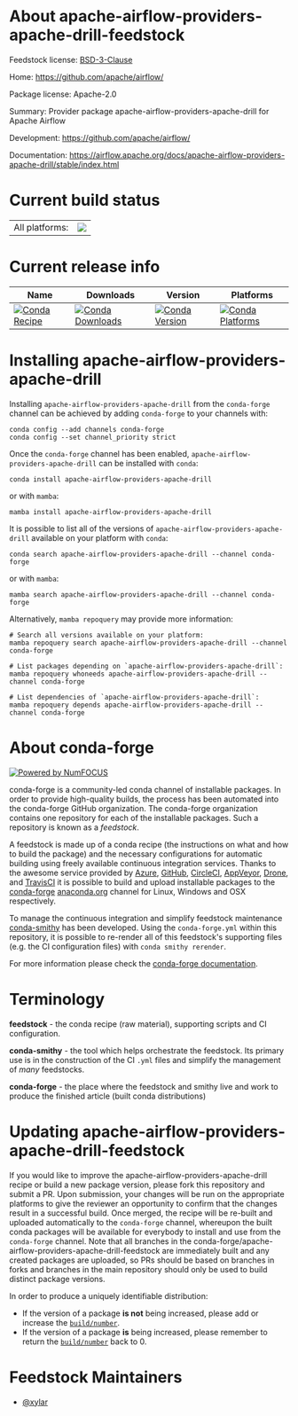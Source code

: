 About apache-airflow-providers-apache-drill-feedstock
=====================================================

Feedstock license: [BSD-3-Clause](https://github.com/conda-forge/apache-airflow-providers-apache-drill-feedstock/blob/main/LICENSE.txt)

Home: https://github.com/apache/airflow/

Package license: Apache-2.0

Summary: Provider package apache-airflow-providers-apache-drill for Apache Airflow

Development: https://github.com/apache/airflow/

Documentation: https://airflow.apache.org/docs/apache-airflow-providers-apache-drill/stable/index.html

Current build status
====================


<table><tr><td>All platforms:</td>
    <td>
      <a href="https://dev.azure.com/conda-forge/feedstock-builds/_build/latest?definitionId=14184&branchName=main">
        <img src="https://dev.azure.com/conda-forge/feedstock-builds/_apis/build/status/apache-airflow-providers-apache-drill-feedstock?branchName=main">
      </a>
    </td>
  </tr>
</table>

Current release info
====================

| Name | Downloads | Version | Platforms |
| --- | --- | --- | --- |
| [![Conda Recipe](https://img.shields.io/badge/recipe-apache--airflow--providers--apache--drill-green.svg)](https://anaconda.org/conda-forge/apache-airflow-providers-apache-drill) | [![Conda Downloads](https://img.shields.io/conda/dn/conda-forge/apache-airflow-providers-apache-drill.svg)](https://anaconda.org/conda-forge/apache-airflow-providers-apache-drill) | [![Conda Version](https://img.shields.io/conda/vn/conda-forge/apache-airflow-providers-apache-drill.svg)](https://anaconda.org/conda-forge/apache-airflow-providers-apache-drill) | [![Conda Platforms](https://img.shields.io/conda/pn/conda-forge/apache-airflow-providers-apache-drill.svg)](https://anaconda.org/conda-forge/apache-airflow-providers-apache-drill) |

Installing apache-airflow-providers-apache-drill
================================================

Installing `apache-airflow-providers-apache-drill` from the `conda-forge` channel can be achieved by adding `conda-forge` to your channels with:

```
conda config --add channels conda-forge
conda config --set channel_priority strict
```

Once the `conda-forge` channel has been enabled, `apache-airflow-providers-apache-drill` can be installed with `conda`:

```
conda install apache-airflow-providers-apache-drill
```

or with `mamba`:

```
mamba install apache-airflow-providers-apache-drill
```

It is possible to list all of the versions of `apache-airflow-providers-apache-drill` available on your platform with `conda`:

```
conda search apache-airflow-providers-apache-drill --channel conda-forge
```

or with `mamba`:

```
mamba search apache-airflow-providers-apache-drill --channel conda-forge
```

Alternatively, `mamba repoquery` may provide more information:

```
# Search all versions available on your platform:
mamba repoquery search apache-airflow-providers-apache-drill --channel conda-forge

# List packages depending on `apache-airflow-providers-apache-drill`:
mamba repoquery whoneeds apache-airflow-providers-apache-drill --channel conda-forge

# List dependencies of `apache-airflow-providers-apache-drill`:
mamba repoquery depends apache-airflow-providers-apache-drill --channel conda-forge
```


About conda-forge
=================

[![Powered by
NumFOCUS](https://img.shields.io/badge/powered%20by-NumFOCUS-orange.svg?style=flat&colorA=E1523D&colorB=007D8A)](https://numfocus.org)

conda-forge is a community-led conda channel of installable packages.
In order to provide high-quality builds, the process has been automated into the
conda-forge GitHub organization. The conda-forge organization contains one repository
for each of the installable packages. Such a repository is known as a *feedstock*.

A feedstock is made up of a conda recipe (the instructions on what and how to build
the package) and the necessary configurations for automatic building using freely
available continuous integration services. Thanks to the awesome service provided by
[Azure](https://azure.microsoft.com/en-us/services/devops/), [GitHub](https://github.com/),
[CircleCI](https://circleci.com/), [AppVeyor](https://www.appveyor.com/),
[Drone](https://cloud.drone.io/welcome), and [TravisCI](https://travis-ci.com/)
it is possible to build and upload installable packages to the
[conda-forge](https://anaconda.org/conda-forge) [anaconda.org](https://anaconda.org/)
channel for Linux, Windows and OSX respectively.

To manage the continuous integration and simplify feedstock maintenance
[conda-smithy](https://github.com/conda-forge/conda-smithy) has been developed.
Using the ``conda-forge.yml`` within this repository, it is possible to re-render all of
this feedstock's supporting files (e.g. the CI configuration files) with ``conda smithy rerender``.

For more information please check the [conda-forge documentation](https://conda-forge.org/docs/).

Terminology
===========

**feedstock** - the conda recipe (raw material), supporting scripts and CI configuration.

**conda-smithy** - the tool which helps orchestrate the feedstock.
                   Its primary use is in the construction of the CI ``.yml`` files
                   and simplify the management of *many* feedstocks.

**conda-forge** - the place where the feedstock and smithy live and work to
                  produce the finished article (built conda distributions)


Updating apache-airflow-providers-apache-drill-feedstock
========================================================

If you would like to improve the apache-airflow-providers-apache-drill recipe or build a new
package version, please fork this repository and submit a PR. Upon submission,
your changes will be run on the appropriate platforms to give the reviewer an
opportunity to confirm that the changes result in a successful build. Once
merged, the recipe will be re-built and uploaded automatically to the
`conda-forge` channel, whereupon the built conda packages will be available for
everybody to install and use from the `conda-forge` channel.
Note that all branches in the conda-forge/apache-airflow-providers-apache-drill-feedstock are
immediately built and any created packages are uploaded, so PRs should be based
on branches in forks and branches in the main repository should only be used to
build distinct package versions.

In order to produce a uniquely identifiable distribution:
 * If the version of a package **is not** being increased, please add or increase
   the [``build/number``](https://docs.conda.io/projects/conda-build/en/latest/resources/define-metadata.html#build-number-and-string).
 * If the version of a package **is** being increased, please remember to return
   the [``build/number``](https://docs.conda.io/projects/conda-build/en/latest/resources/define-metadata.html#build-number-and-string)
   back to 0.

Feedstock Maintainers
=====================

* [@xylar](https://github.com/xylar/)

